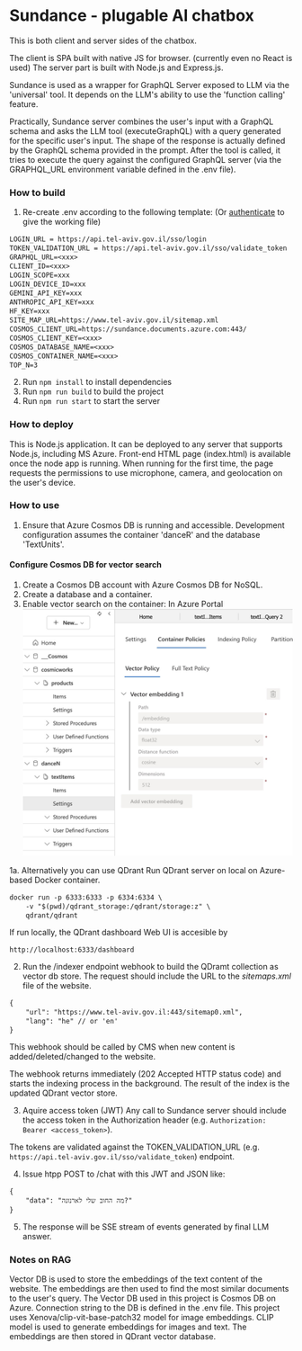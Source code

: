 # Sundance - plugable AI chatbox
This is both client and server sides of the chatbox.

The client is SPA built with native JS for browser. (currently even no React is used)
The server part is built with Node.js and Express.js.

Sundance is used as a wrapper for GraphQL Server exposed to LLM via the 'universal' tool. 
It depends on the LLM's ability to use the 'function calling' feature.

Practically, Sundance server combines the user's input with a GraphQL schema and asks the LLM tool (executeGraphQL) with a query generated for the specific user's input. The shape of the response is actually defined by the GraphQL schema provided in the prompt. After the tool is called, it tries to execute the query against the configured GraphQL server (via the GRAPHQL_URL environment variable defined in the .env file).

### How to build
1. Re-create .env according to the following template: (Or [authenticate](https://onedrive.live.com/?id=f7fcac94e18e43af8ed195c15f222c9b&cid=AAB8403F89EC60E6) to give the working file)

```
LOGIN_URL = https://api.tel-aviv.gov.il/sso/login
TOKEN_VALIDATION_URL = https://api.tel-aviv.gov.il/sso/validate_token
GRAPHQL_URL=<xxx>
CLIENT_ID=<xxx>
LOGIN_SCOPE=xxx
LOGIN_DEVICE_ID=xxx
GEMINI_API_KEY=xxx
ANTHROPIC_API_KEY=xxx
HF_KEY=xxx
SITE_MAP_URL=https://www.tel-aviv.gov.il/sitemap.xml
COSMOS_CLIENT_URL=https://sundance.documents.azure.com:443/
COSMOS_CLIENT_KEY=<xxx>
COSMOS_DATABASE_NAME=<xxx>
COSMOS_CONTAINER_NAME=<xxx>
TOP_N=3
```

2. Run `npm install` to install dependencies
3. Run `npm run build` to build the project
4. Run `npm run start` to start the server 

### How to deploy
This is Node.js application. It can be deployed to any server that supports Node.js, including MS Azure.
Front-end HTML page (index.html) is available once the node app is running.
When running for the first time, the page requests the permissions to use microphone, camera, and geolocation on the user's device. 

### How to use
1. Ensure that Azure Cosmos DB is running and accessible. Development configuration assumes the container 'danceR' and the database 'TextUnits'.
#### Configure Cosmos DB for vector search

1. Create a Cosmos DB account with Azure Cosmos DB for NoSQL.
2. Create a database and a container.
3. Enable vector search on the container: In Azure Portal
![alt text](image.png)


1a. Alternatively you can use QDrant Run QDrant server on local on Azure-based Docker container.
```
docker run -p 6333:6333 -p 6334:6334 \
    -v "$(pwd)/qdrant_storage:/qdrant/storage:z" \
    qdrant/qdrant
```
If run locally, the QDrant dashboard Web UI is accesible by
```
http://localhost:6333/dashboard
```
2. Run the /indexer endpoint webhook to build the QDramt collection as vector db store. The request should include the URL to the *sitemaps.xml* file of the website.
```
{
    "url": "https://www.tel-aviv.gov.il:443/sitemap0.xml",
    "lang": "he" // or 'en'
}
```

This webhook should be called by CMS when new content is added/deleted/changed to the website.

The webhook returns immediately (202 Accepted HTTP status code) and starts the indexing process in the background. The result of the index is the updated QDrant vector store.

3. Aquire access token (JWT) Any call to Sundance server should include the access token in the Authorization header (e.g. `Authorization: Bearer <access_token>`).

The tokens are validated against the TOKEN_VALIDATION_URL (e.g. `https://api.tel-aviv.gov.il/sso/validate_token`) endpoint.

4. Issue htpp POST to /chat with this JWT and JSON like:
```
{
    "data": "מה החוב שלי לארנונה?"
} 
```

5. The response will be SSE stream of events generated by final LLM answer.

### Notes on RAG
Vector DB is used to store the embeddings of the text content of the website. The embeddings are then used to find the most similar documents to the user's query.
The Vector DB used in this project is Cosmos DB on Azure. Connection string to the DB is defined in the .env file.
This project uses Xenova/clip-vit-base-patch32 model for image embeddings. CLIP model is used to generate embeddings for images and text. The embeddings are then stored in QDrant vector database.

